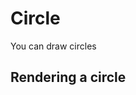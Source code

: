 <script setup>
import Block from '../components/Block.vue'
import { Circle } from '../../src/index'



</script>

# Circle
You can draw circles

## Rendering a circle
<Block name="circle" />
